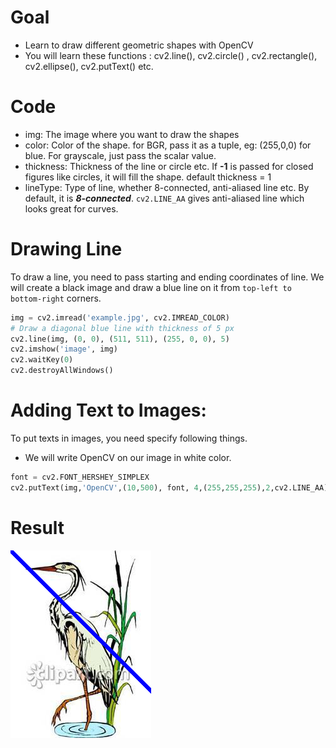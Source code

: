# Goal
* Learn to draw different geometric shapes with OpenCV
* You will learn these functions : cv2.line(), cv2.circle() , cv2.rectangle(), cv2.ellipse(), cv2.putText() etc.
# Code
 * img: The image where you want to draw the shapes
 * color: Color of the shape. for BGR, pass it as a tuple, eg: (255,0,0) for blue. For grayscale, just pass the scalar value.
 * thickness: Thickness of the line or circle etc. If **-1** is passed for closed figures like circles, it will fill the shape. default thickness = 1
 * lineType: Type of line, whether 8-connected, anti-aliased line etc. By default, it is ***8-connected***. `cv2.LINE_AA` gives anti-aliased line which looks great for curves.
 # Drawing Line
 To draw a line, you need to pass starting and ending coordinates of line. We will create a black image and draw a blue line on it from `top-left to bottom-right` corners.
 
 ```python
img = cv2.imread('example.jpg', cv2.IMREAD_COLOR)
# Draw a diagonal blue line with thickness of 5 px
cv2.line(img, (0, 0), (511, 511), (255, 0, 0), 5)
cv2.imshow('image', img)
cv2.waitKey(0)
cv2.destroyAllWindows()
 ```
 # Adding Text to Images:
 To put texts in images, you need specify following things.
 
 * We will write OpenCV on our image in white color.
 ```python
font = cv2.FONT_HERSHEY_SIMPLEX
cv2.putText(img,'OpenCV',(10,500), font, 4,(255,255,255),2,cv2.LINE_AA)
 ```
 # Result
 ![](https://github.com/ranran4082391/opencv_tutorials_1/blob/master/t2/example.png)
